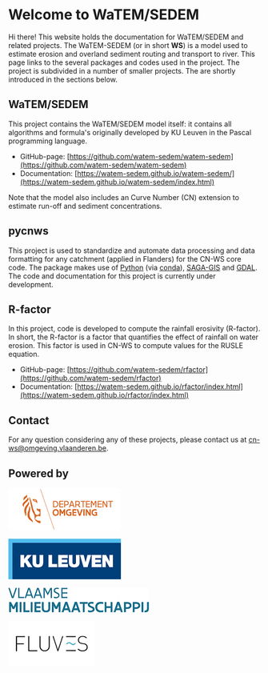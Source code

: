 # Welcome to WaTEM/SEDEM

Hi there! This website holds the documentation for WaTEM/SEDEM and related projects. The WaTEM-SEDEM (or in short **WS**) is a model used to estimate erosion and overland sediment routing and transport to river. This page links to the several packages and codes used in the project. The project is subdivided in a number of smaller projects. The are shortly introduced in the sections below. 

## WaTEM/SEDEM

This project contains the WaTEM/SEDEM model itself: it contains all algorithms and formula's originally developed by KU Leuven in the Pascal programming language.

- GitHub-page: [https://github.com/watem-sedem/watem-sedem](https://github.com/watem-sedem/watem-sedem)
- Documentation: [https://watem-sedem.github.io/watem-sedem/](https://watem-sedem.github.io/watem-sedem/index.html)

Note that the model also includes an Curve Number (CN) extension to estimate run-off and sediment concentrations.

## pycnws

This project is used to standardize and automate data processing and data formatting for any catchment (applied in Flanders) for the CN-WS core code. The package makes use of [Python](https://www.python.org/) (via [conda](https://docs.conda.io/en/latest/index.html)), [SAGA-GIS](http://www.saga-gis.org/) and [GDAL](https://gdal.org/). The code and documentation for this project is currently under development.

## R-factor

In this project, code is developed to compute the rainfall erosivity (R-factor). In short, the R-factor is a factor that quantifies the effect of rainfall on water erosion. This factor is used in CN-WS to compute values for the RUSLE equation. 

- GitHub-page: [https://github.com/watem-sedem/rfactor](https://github.com/watem-sedem/rfactor)
- Documentation: [https://watem-sedem.github.io/rfactor/index.html](https://watem-sedem.github.io/rfactor/index.html)

## Contact

For any question considering any of these projects, please contact us at cn-ws@omgeving.vlaanderen.be.

## Powered by

![Departement Omgeving](static/png/DepartementOmgeving_logo.png)

![KULeuven](static/png/KULeuven_logo.png)

![VMM](static/png/VMM_logo.png)

![Fluves](static/png/fluves_logo.png)

